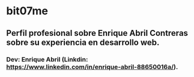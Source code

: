 # bit07me
## Perfil profesional sobre Enrique Abril Contreras sobre su experiencia en desarrollo web.
### Dev: Enrique Abril (Linkdin: https://www.linkedin.com/in/enrique-abril-88650016a/).